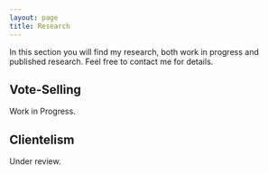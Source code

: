 ```yaml
---
layout: page
title: Research
---
```


<p class="lead">
In this section you will find my research, both work in progress and published research. Feel free to contact me for details.
</p>



## Vote-Selling

<p class="message">
  Work in Progress.
</p>

## Clientelism

<p class="message">
  Under review.
</p>
